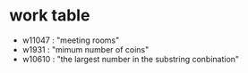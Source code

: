 # work table
-  w11047 : "meeting rooms"        
-  w1931 : "mimum number of coins"
-  w10610 : "the largest number in the substring conbination"
